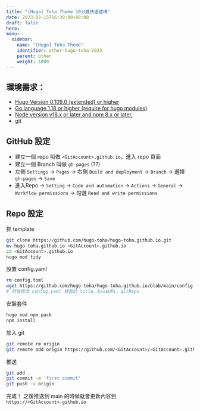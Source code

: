 ```yaml
---
title: "[Hugo] Toha Theme 10分鐘快速建構"
date: 2023-02-15T16:30:00+08:00
draft: false
hero: 
menu:
  sidebar:
    name: "[Hugo] Toha Theme"
    identifier: other-hugo-toha-2023
    parent: other
    weight: 1000
---
```


## 環境需求：
- [Hugo Version 0.109.0 (extended) or higher](https://github.com/gohugoio/hugo/releases)
- [Go language 1.18 or higher (require for hugo modules)](https://github.com/golang/go/tags)
- [Node version v18.x or later and npm 8.x or later.](https://nodejs.org/en/download/)
- git

## GitHub 設定
 - 建立一個 repo 叫做 `<GitAccount>.github.io`，進入 repo 頁面
 - 建立一個 Branch 叫做 `gh-pages` (??)
 - 左側 `Settings` -> `Pages` -> 右側 `Build and deployment` -> `Branch` -> 選擇 `gh-pages` -> `Save`
 - 進入Repo -> `Setting` -> `Code and automation` -> `Actions` -> `General` -> `Workflow permissions` -> 勾選 `Read and write permissions`

## Repo 設定
抓 template
```bash
git clone https://github.com/hugo-toha/hugo-toha.github.io.git
mv hugo-toha.github.io <GitAccount>.github.io
cd <GitAccount>.github.io
hugo mod tidy
```
設置 config.yaml
```bash
rm config.toml
wget https://github.com/hugo-toha/hugo-toha.github.io/blob/main/config.yaml
# 然後修改 config.yaml 裡面的 title、baseURL、gitRepo
```
安裝套件
```bash
hugo mod npm pack
npm install
```
加入 git 
```bash
git remote rm origin
git remote add origin https://github.com/<GitAccount>/<GitAccount>.github.io
```
推送
```bash
git add .
git commit -m 'first commit'
git push -u origin
```

完成！ 之後推送到 main 的時候就會更新內容到 `https://<GitAccount>.github.io`